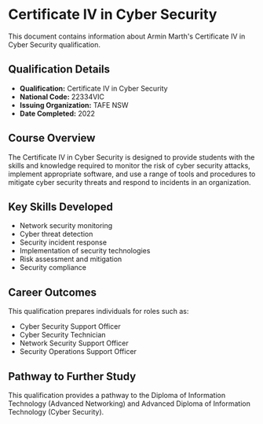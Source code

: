 # Certificate IV in Cyber Security

This document contains information about Armin Marth's Certificate IV in Cyber Security qualification.

## Qualification Details
- **Qualification:** Certificate IV in Cyber Security
- **National Code:** 22334VIC
- **Issuing Organization:** TAFE NSW
- **Date Completed:** 2022

## Course Overview
The Certificate IV in Cyber Security is designed to provide students with the skills and knowledge required to monitor the risk of cyber security attacks, implement appropriate software, and use a range of tools and procedures to mitigate cyber security threats and respond to incidents in an organization.

## Key Skills Developed
- Network security monitoring
- Cyber threat detection
- Security incident response
- Implementation of security technologies
- Risk assessment and mitigation
- Security compliance

## Career Outcomes
This qualification prepares individuals for roles such as:
- Cyber Security Support Officer
- Cyber Security Technician
- Network Security Support Officer
- Security Operations Support Officer

## Pathway to Further Study
This qualification provides a pathway to the Diploma of Information Technology (Advanced Networking) and Advanced Diploma of Information Technology (Cyber Security).
